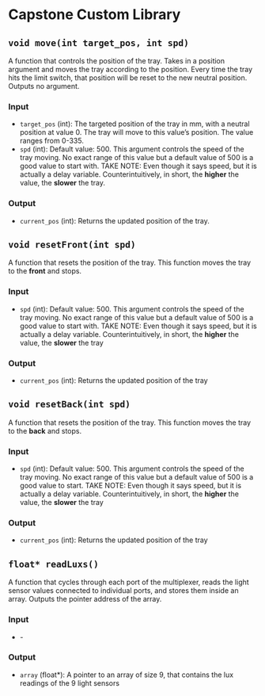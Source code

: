 # Capstone Custom Library

## `void move(int target_pos, int spd)`
A function that controls the position of the tray. Takes in a position argument and moves the tray according to the position. Every time the tray hits the limit switch, that position will be reset to the new neutral position. Outputs no argument.

### Input
- `target_pos` (int): The targeted position of the tray in mm, with a neutral position at value 0. The tray will move to this value’s position. The value ranges from 0-335.
- `spd` (int): Default value: 500. This argument controls the speed of the tray moving. No exact range of this value but a default value of 500 is a good value to start with. TAKE NOTE: Even though it says speed, but it is actually a delay variable. Counterintuitively, in short, the **higher** the value, the **slower** the tray.

### Output
- `current_pos` (int): Returns the updated position of the tray.

## `void resetFront(int spd)`
A function that resets the position of the tray. This function moves the tray to the **front** and stops.

### Input
- `spd` (int): Default value: 500. This argument controls the speed of the tray moving. No exact range of this value but a default value of 500 is a good value to start with. TAKE NOTE: Even though it says speed, but it is actually a delay variable. Counterintuitively, in short, the **higher** the value, the **slower** the tray

### Output
- `current_pos` (int): Returns the updated position of the tray

## `void resetBack(int spd)`
A function that resets the position of the tray. This function moves the tray to the **back** and stops.

### Input
- `spd` (int): Default value: 500. This argument controls the speed of the tray moving. No exact range of this value but a default value of 500 is a good value to start. TAKE NOTE: Even though it says speed, but it is actually a delay variable. Counterintuitively, in short, the **higher** the value, the **slower** the tray

### Output
- `current_pos` (int): Returns the updated position of the tray

## `float* readLuxs()`
A function that cycles through each port of the multiplexer, reads the light sensor values connected to individual ports, and stores them inside an array. Outputs the pointer address of the array.

### Input
- \-

### Output
- `array` (float*): A pointer to an array of size 9, that contains the lux readings of the 9 light sensors
